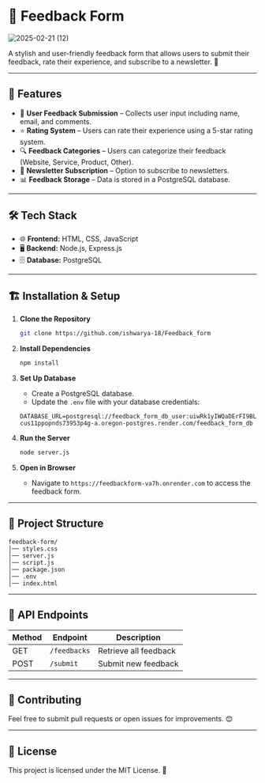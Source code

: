 # 📌 Feedback Form

![2025-02-21 (12)](https://github.com/user-attachments/assets/3c4998fc-5052-479b-baf0-fe0531889897)

A stylish and user-friendly feedback form that allows users to submit their feedback, rate their experience, and subscribe to a newsletter. 🌟

---

## 🚀 Features

- 📩 **User Feedback Submission** – Collects user input including name, email, and comments.
- ⭐ **Rating System** – Users can rate their experience using a 5-star rating system.
- 🔍 **Feedback Categories** – Users can categorize their feedback (Website, Service, Product, Other).
- 📨 **Newsletter Subscription** – Option to subscribe to newsletters.
- 📊 **Feedback Storage** – Data is stored in a PostgreSQL database.

---

## 🛠️ Tech Stack

- 🌐 **Frontend:** HTML, CSS, JavaScript
- 🖥️ **Backend:** Node.js, Express.js
- 🗄️ **Database:** PostgreSQL

---

## 🏗️ Installation & Setup

1. **Clone the Repository**
   ```sh
   git clone https://github.com/ishwarya-18/Feedback_form
   ```

2. **Install Dependencies**
   ```sh
   npm install
   ```

3. **Set Up Database**
   - Create a PostgreSQL database.
   - Update the `.env` file with your database credentials:
   ```env
   DATABASE_URL=postgresql://feedback_form_db_user:uiwRk1yIWQaDErFI9BLS3V5QOv6YFk1T@dpg-cus11ppopnds73953p4g-a.oregon-postgres.render.com/feedback_form_db
   ```

4. **Run the Server**
   ```sh
   node server.js
   ```

5. **Open in Browser**
   - Navigate to `https://feedbackform-va7h.onrender.com` to access the feedback form.

---

## 📂 Project Structure
```
feedback-form/
│── styles.css             
│── server.js            
│── script.js        
│── package.json       
│── .env                
│── index.html         
```

---

## 🎯 API Endpoints
| Method | Endpoint | Description |
|--------|-------------|-------------|
| GET | `/feedbacks` | Retrieve all feedback |
| POST | `/submit` | Submit new feedback |

---

## 🤝 Contributing
Feel free to submit pull requests or open issues for improvements. 😊

---

## 📜 License
This project is licensed under the MIT License. 📄

